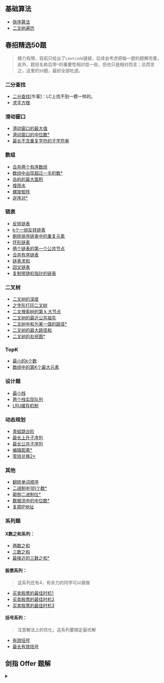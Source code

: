 ## 基础算法

- [排序算法](./code/sort.md)
- [二叉树遍历](./code/tree_traversal.md)

## 春招精选50题

> 精力有限，目前只给出了`Leetcode`链接，后续会考虑把每一题的题解完善，此外，题目名称后带`*`的重要性相对低一些，但也只是相对而言；总而言之，这里的`50`题，最好全部吃透。

### 二分查找
- [二分查找](https://www.nowcoder.com/practice/7bc4a1c7c371425d9faa9d1b511fe193?tpId=190&&tqId=35227&rp=1&ru=/ta/job-code-high-rd&qru=/ta/job-code-high-rd/question-ranking)[牛客]：LC上找不到一模一样的。
- [求平方根](https://leetcode-cn.com/problems/sqrtx/)

### 滑动窗口
- [滑动窗口的最大值](https://leetcode-cn.com/problems/hua-dong-chuang-kou-de-zui-da-zhi-lcof/)
- [滑动窗口的中位数*](https://leetcode-cn.com/problems/sliding-window-median/)
- [最长不含重复字符的子字符串](https://leetcode-cn.com/problems/zui-chang-bu-han-zhong-fu-zi-fu-de-zi-zi-fu-chuan-lcof/)

### 数组
- [合并两个有序数组](https://leetcode-cn.com/problems/merge-sorted-array/)
- [数组中出现超过一半的数*](https://leetcode-cn.com/problems/shu-zu-zhong-chu-xian-ci-shu-chao-guo-yi-ban-de-shu-zi-lcof/)
- [岛屿的最大面积](https://leetcode-cn.com/problems/max-area-of-island/)
- [接雨水](https://leetcode-cn.com/problems/trapping-rain-water/)
- [螺旋矩阵](https://leetcode-cn.com/problems/spiral-matrix/)
- [逆序对*](https://leetcode-cn.com/problems/shu-zu-zhong-de-ni-xu-dui-lcof/)

### 链表
- [反转链表](https://leetcode-cn.com/problems/reverse-linked-list/)
- [k个一组反转链表](https://leetcode-cn.com/problems/reverse-nodes-in-k-group/)
- [删除排序链表中的重复元素](https://leetcode-cn.com/problems/remove-duplicates-from-sorted-list/)
- [环形链表](https://leetcode-cn.com/problems/linked-list-cycle/)
- [两个链表的第一个公共节点](https://leetcode-cn.com/problems/liang-ge-lian-biao-de-di-yi-ge-gong-gong-jie-dian-lcof/)
- [合并有序链表](https://leetcode-cn.com/problems/he-bing-liang-ge-pai-xu-de-lian-biao-lcof/)
- [链表求和](https://leetcode-cn.com/problems/sum-lists-lcci/)
- [回文链表](https://leetcode-cn.com/problems/palindrome-linked-list/)
- [复制带随机指针的链表](https://leetcode-cn.com/problems/copy-list-with-random-pointer/)

### 二叉树

- [二叉树的深度](https://leetcode-cn.com/problems/er-cha-shu-de-shen-du-lcof/)
- [之字形打印二叉树](https://leetcode-cn.com/problems/cong-shang-dao-xia-da-yin-er-cha-shu-iii-lcof/)
- [二叉搜索树的第 k 大节点](https://leetcode-cn.com/problems/er-cha-sou-suo-shu-de-di-kda-jie-dian-lcof/)
- [二叉树的最近公共祖先](https://leetcode-cn.com/problems/er-cha-shu-de-zui-jin-gong-gong-zu-xian-lcof/)
- [二叉树中和为某一值的路径*](https://leetcode-cn.com/problems/er-cha-shu-zhong-he-wei-mou-yi-zhi-de-lu-jing-lcof/)
- [二叉树的最大路径和](https://leetcode-cn.com/problems/binary-tree-maximum-path-sum/)
- [二叉树的右视图*](https://leetcode-cn.com/problems/binary-tree-right-side-view/)

### TopK
- [最小的k个数](https://leetcode-cn.com/problems/zui-xiao-de-kge-shu-lcof/)
- [数组中的第K个最大元素](https://leetcode-cn.com/problems/kth-largest-element-in-an-array/)


### 设计题

- [最小栈](https://leetcode-cn.com/problems/min-stack/)
- [两个栈实现队列](https://leetcode-cn.com/problems/yong-liang-ge-zhan-shi-xian-dui-lie-lcof/)
- [LRU缓存机制](https://leetcode-cn.com/problems/lru-cache/)

### 动态规划
- [青蛙跳台阶](https://leetcode-cn.com/problems/qing-wa-tiao-tai-jie-wen-ti-lcof/)
- [最长上升子序列](https://leetcode-cn.com/problems/longest-increasing-subsequence/)
- [最长公共子序列](https://leetcode-cn.com/problems/longest-common-subsequence/)
- [编辑距离*](https://leetcode-cn.com/problems/edit-distance/)
- [零钱兑换2*](https://leetcode-cn.com/problems/coin-change-2/)

### 其他
- [翻转单词顺序](https://leetcode-cn.com/problems/fan-zhuan-dan-ci-shun-xu-lcof/)
- [二进制中1的个数*](https://leetcode-cn.com/problems/er-jin-zhi-zhong-1de-ge-shu-lcof/)
- [颠倒二进制位*](https://leetcode-cn.com/problems/reverse-bits/)
- [数据流中的中位数*](https://leetcode-cn.com/problems/shu-ju-liu-zhong-de-zhong-wei-shu-lcof/)
- [复原IP地址](https://leetcode-cn.com/problems/restore-ip-addresses/)


### 系列题

#### X数之和系列：
- [两数之和](https://leetcode-cn.com/problems/two-sum/)
- [三数之和](https://leetcode-cn.com/problems/3sum/)
- [最接近的三数之和*](https://leetcode-cn.com/problems/3sum-closest/)

#### 股票系列：
> 这系列还有4，有余力的同学可以做做

- [买卖股票的最佳时机1](https://leetcode-cn.com/problems/best-time-to-buy-and-sell-stock/)
- [买卖股票的最佳时机2](https://leetcode-cn.com/problems/best-time-to-buy-and-sell-stock-ii/)
- [买卖股票的最佳时机3](https://leetcode-cn.com/problems/best-time-to-buy-and-sell-stock-iii/)

#### 括号系列：
> 注意解法上的优化，这系列要搞定最优解
- [有效括号](https://leetcode-cn.com/problems/valid-parentheses/)
- [最长有效括号](https://leetcode-cn.com/problems/longest-valid-parentheses/)

## 剑指 Offer 题解

<details class="detail">
<summary class="title"><span class="d-marker">&nbsp;</span></summary>

**<summary>**

- [1. 二维数组中的查找](./code/findNumIn2Array.md)
- [2. 数组中重复的数字 ](./code/findRepeatNumber.md)
- [3. 替换空格 ](./code/replaceSpace.md)
- [4. 从尾到头打印链表 ](./code/reversePrint.md)
- [5. 重建二叉树 ](./code/buildTree.md)
- [6. 用两个栈实现队列](./code/CQueue.md)
- [7. 斐波那契数列](./code/fib.md)
- [8. 青蛙跳台阶问题](./code/numWays.md)
- [9. 旋转数组的最小数字](./code/minArray.md)
- [10. 矩阵中的路径](./code/exist.md)
- [11.机器人的运动范围](./code/movingCount.md)
- [12.剪绳子I](./code/cuttingRope1.md)
- [13.剪绳子II](./code/cuttingRope2.md)
- [14.二进制中1的个数](./code/hammingWeight.md)
- [15. 数值的整数次方](./code/myPow.md)
- [16.打印从1到最大的n位数](./code/printNumbers.md)

</details>
